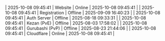 | 2025-10-08 09:45:41 | Website | Online | 2025-10-08 09:45:41 |
| 2025-10-08 09:45:41 | Registration | Offline | 2025-09-09 16:40:23 |
| 2025-10-08 09:45:41 | Auth Server | Offline | 2025-08-18 09:33:31 |
| 2025-10-08 09:45:41 | Kezan (PvE) | Offline | 2025-08-03 17:58:02 |
| 2025-10-08 09:45:41 | Gurubashi (PvP) | Offline | 2025-08-23 21:44:06 |
| 2025-10-08 09:45:41 | Cloudflare | Online | 2025-10-08 09:45:41 |
